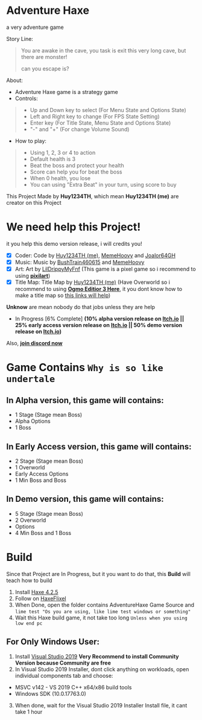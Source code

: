 # Adventure Haxe
a very adventure game

Story Line:

> You are awake in the cave, you task is exit this very long cave, but there are monster!
> 
> can you escape is?

About:

- Adventure Haxe game is a strategy game
- Controls:
> + Up and Down key to select (For Menu State and Options State)
> + Left and Right key to change (For FPS State Setting)
> + Enter key (For Title State, Menu State and Options State)
> + "-" and "+" (For change Volume Sound)
- How to play:
> + Using 1, 2, 3 or 4 to action
> + Default health is 3
> + Beat the boss and protect your health
> + Score can help you for beat the boss
> + When 0 health, you lose
> + You can using "Extra Beat" in your turn, using score to buy

This Project Made by **Huy1234TH**, which mean **Huy1234TH (me)** are creator on this Project

# We need help this Project!
it you help this demo version release, i will credits you!

- [x] Coder: Code by [Huy1234TH (me)](https://github.com/khuonghoanghuy), [MemeHoovy](https://twitter.com/meme_hoovy) and [Joalor64GH](https://twitter.com/fnfkeith19)
- [x] Music: Music by [BushTrain460615](https://github.com/BushTrain460615) and [MemeHoovy](https://twitter.com/meme_hoovy)
- [x] Art: Art by [LilDrippyMyFnf](https://twitter.com/goofyahhemoboi) (This game is a pixel game so i recommend to using [**pixilart**](https://www.pixilart.com/draw))
- [x] Title Map: Title Map by [Huy1234TH (me)](https://github.com/khuonghoanghuy) (Have Overworld so i recommend to using [**Ogmo Editior 3 Here**](https://ogmo-editor-3.github.io/), it you dont know how to make a title map so [this links will help](https://haxeflixel.com/documentation/creating-a-tilemap/))

**Unknow** are mean nobody do that jobs unless they are help

- In Progress [6% Complete] **(10% alpha version release on [**Itch.io**](https://huy1234th.itch.io/adventure-haxe) || 25% early access version release on [**Itch.io**](https://huy1234th.itch.io/adventure-haxe) || 50% demo version release on [**Itch.io**](https://huy1234th.itch.io/adventure-haxe))**

Also, [**join discord now**](https://discord.gg/DR9nc4u9)

# Game Contains **``Why is so like undertale``**
## In Alpha version, this game will contains:
- 1 Stage (Stage mean Boss)
- Alpha Options
- 1 Boss

## In Early Access version, this game will contains:
- 2 Stage (Stage mean Boss)
- 1 Overworld
- Early Access Options
- 1 Min Boss and Boss

## In Demo version, this game will contains:
- 5 Stage (Stage mean Boss)
- 2 Overworld
- Options
- 4 Min Boss and 1 Boss

# Build
Since that Project are In Progress, but it you want to do that, this **Build** will teach how to build

1. Install [Haxe 4.2.5](https://haxe.org/download/version/4.2.5/) 
2. Follow on [HaxeFlixel](https://haxeflixel.com/documentation/install-haxeflixel/)
3. When Done, open the folder contains AdventureHaxe Game Source and ``lime test "Os you are using, like lime test windows or something"``
4. Wait this Haxe build game, it not take too long ``Unless when you using low end pc``

## For Only Windows User:
1. Install [Visual Studio 2019](https://haxe.org/download/version/4.2.4/) **Very Recommend to install Community Version because Community are free**
2. In Visual Studio 2019 Installer, dont click anything on workloads, open individual components tab and choose:
* MSVC v142 - VS 2019 C++ x64/x86 build tools
* Windows SDK (10.0.17763.0)
3. When done, wait for the Visual Studio 2019 Installer Install file, it cant take 1 hour
